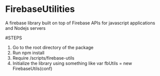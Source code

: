 # FirebaseUtilities
A firebase library built on top of Firebase APIs for javascript applications and Nodejs servers

#STEPS
1. Go to the root directory of the package 
2. Run npm install
3. Require /scripts/firebase-utils
4. Initialize the library using something like var fbUtils = new FirebaseUtils(conf)